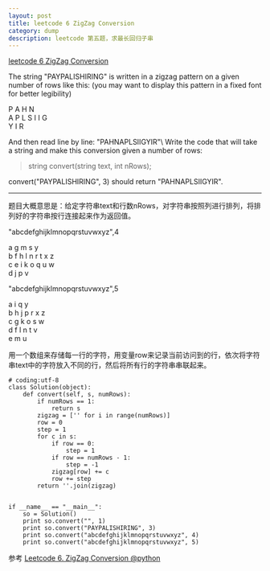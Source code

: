 ```yaml
---
layout: post
title: leetcode 6 ZigZag Conversion
category: dump
description: leetcode 第五题，求最长回归子串
---
```


[leetcode 6 ZigZag Conversion](https://leetcode.com/problems/zigzag-conversion/)

The string "PAYPALISHIRING" is written in a zigzag pattern on a given number of rows like this: (you may want to display this pattern in a fixed font for better legibility)

P A H N  
A P L S I I G  
Y I R

And then read line by line: "PAHNAPLSIIGYIR"\\
Write the code that will take a string and make this conversion given a number of rows:
>string convert(string text, int nRows);

convert("PAYPALISHIRING", 3) should return "PAHNAPLSIIGYIR".

----------------------


题目大概意思是：给定字符串text和行数nRows，对字符串按照列进行排列，将排列好的字符串按行连接起来作为返回值。  


"abcdefghijklmnopqrstuvwxyz",4

a		g		m		s		y  
b	f	h	l	n	r	t	x	z  
c	e	i	k	o	q	u	w  
d		j		p		v	

"abcdefghijklmnopqrstuvwxyz",5					

a		i		q		y  
b	h	j	p	r	x	z  
c	g	k	o	s	w  
d	f	l	n	t	v  
e		m		u				

用一个数组来存储每一行的字符，用变量row来记录当前访问到的行，依次将字符串text中的字符放入不同的行，然后将所有行的字符串串联起来。


	# coding:utf-8
	class Solution(object):
		def convert(self, s, numRows):
			if numRows == 1:
				return s
			zigzag = ['' for i in range(numRows)]
			row = 0
			step = 1
			for c in s:
				if row == 0:
					step = 1
				if row == numRows - 1:
					step = -1
				zigzag[row] += c
				row += step
			return ''.join(zigzag)


	if __name__ == "__main__":
		so = Solution()
		print so.convert("", 1)
		print so.convert("PAYPALISHIRING", 3)
		print so.convert("abcdefghijklmnopqrstuvwxyz", 4)
		print so.convert("abcdefghijklmnopqrstuvwxyz", 5)

参考
[Leetcode 6. ZigZag Conversion @python](http://blog.csdn.net/qian2729/article/details/50507694)